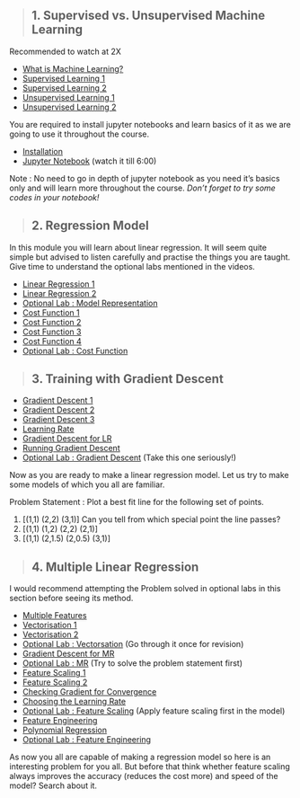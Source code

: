 > ## 1. Supervised vs. Unsupervised Machine Learning 
Recommended to watch at 2X
+ [What is Machine Learning?](https://youtu.be/XtlwSmJfUs4?si=5n6aB220kPeJYlQN)
+ [Supervised Learning 1](https://youtu.be/sca5rQ9x1cA?si=ex3vuimTkJIAroZe)
+ [Supervised Learning 2](https://youtu.be/hh6gE0LxfO8?si=s3Ni3qN_CUY87mmI)
+ [Unsupervised Learning 1](https://youtu.be/gG_wI_uGfIE?si=2QOIlKa1OM_phnEV)
+ [Unsupervised Learning 2](https://youtu.be/_0bhZBqtCCs?si=2wK_W4aubLNXZh0p)  


You are required to install jupyter notebooks and learn basics of it as we are going to use it throughout the course. 

+ [Installation](https://jupyter.org/install)
+ [Jupyter Notebook](https://youtu.be/IMrxB8Mq5KU?si=kZGc7BZKFaQfvnvU&t=82) (watch it till 6:00)


Note : No need to go in depth of jupyter notebook as you need it’s basics only and
will learn more throughout the course. *Don’t forget to try some codes in your notebook!*

> ## 2. Regression Model

In this module you will learn about linear regression. It will seem quite simple but advised to listen carefully and practise the things you are taught. Give time to understand the optional labs mentioned in the videos. 

+ [Linear Regression 1](https://youtu.be/dLc-lfEEYss?si=Ptr0SgDIrZPLwYW8)
+ [Linear Regression 2](https://youtu.be/KWULpBYzIYk?si=6wAylXMUiuN-iPYp)
+ [Optional Lab : Model Representation](https://github.com/greyhatguy007/Machine-Learning-Specialization-Coursera/blob/main/C1%20-%20Supervised%20Machine%20Learning%20-%20Regression%20and%20Classification/week1/Optional%20Labs/C1_W1_Lab03_Model_Representation_Soln.ipynb)
+ [Cost Function 1](https://youtu.be/CFN5zHzEuGY?si=pvA5xLMfW_oVsApL)
+ [Cost Function 2](https://youtu.be/peNRqkfukYY?si=xolqXp-fwkLDqY9n)
+ [Cost Function 3](https://youtu.be/bFNz2u0hl9E?si=76e_BT57XE_hvA74)
+ [Cost Function 4](https://youtu.be/L5INhX5cbWU?si=F_ivtQmiqeNU3bnv)
+ [Optional Lab : Cost Function](https://github.com/greyhatguy007/Machine-Learning-Specialization-Coursera/blob/main/C1%20-%20Supervised%20Machine%20Learning%20-%20Regression%20and%20Classification/week1/Optional%20Labs/C1_W1_Lab04_Cost_function_Soln.ipynb)

> ## 3. Training with Gradient Descent 

+ [Gradient Descent 1](https://youtu.be/WtlvKq_zxPI?si=EPKHXj529fwJd-GU)
+ [Gradient Descent 2](https://youtu.be/w_2vCijLiiM?si=L_HR-2NN1GpnnBrB)
+ [Gradient Descent 3](https://youtu.be/PKm61nrqpCA?si=2-lZfYDIb9WOI0EP)
+ [Learning Rate](https://youtu.be/k0h8emRAAHE?si=2HEtFo4n03NV6lSk)
+ [Gradient Descent for LR](https://youtu.be/RGL_XUjPkGo?si=HF0sB7aXBbOsji8I)
+ [Running Gradient Descent](https://youtu.be/tHDDbqYfflM?si=5iXFZTfpicf2wwuM)
+ [Optional Lab : Gradient Descent](https://github.com/greyhatguy007/Machine-Learning-Specialization-Coursera/blob/main/C1%20-%20Supervised%20Machine%20Learning%20-%20Regression%20and%20Classification/week1/Optional%20Labs/C1_W1_Lab05_Gradient_Descent_Soln.ipynb) (Take this one seriously!)

Now as you are ready to make a linear regression model. Let us try to make some 
models of which you all are familiar. 
	
Problem Statement : Plot a best fit line for the following set of points.  
1. [(1,1)  (2,2)  (3,1)]  Can you tell from which special point the line passes?
2. [(1,1)  (1,2)  (2,2)  (2,1)]
3. [(1,1)  (2,1.5)  (2,0.5)  (3,1)]

> ## 4. Multiple Linear Regression 

I would recommend attempting the Problem solved in optional labs in this section before seeing its method. 

+ [Multiple Features](https://youtu.be/jXg0vU0y1ak?si=TX3xr55v3TNSXF4_)
+ [Vectorisation 1](https://youtu.be/U6zuBcmLxSg?si=j23VaM2TRPX4NC_8)
+ [Vectorisation 2](https://youtu.be/uvTL1N02f04?si=RliYfKn2G69IVSZ_)
+ [Optional Lab : Vectorsation](https://github.com/greyhatguy007/Machine-Learning-Specialization-Coursera/blob/main/C1%20-%20Supervised%20Machine%20Learning%20-%20Regression%20and%20Classification/week2/Optional%20Labs/C1_W2_Lab01_Python_Numpy_Vectorization_Soln.ipynb) (Go through it once for revision)
+ [Gradient Descent for MR](https://youtu.be/YjpCQof9tI8?si=CDWQydaNV1DpGb1C)
+ [Optional Lab : MR](https://github.com/greyhatguy007/Machine-Learning-Specialization-Coursera/blob/main/C1%20-%20Supervised%20Machine%20Learning%20-%20Regression%20and%20Classification/week2/Optional%20Labs/C1_W2_Lab02_Multiple_Variable_Soln.ipynb) (Try to solve the problem statement first)
+ [Feature Scaling 1](https://youtu.be/YVtP5UGdgXg?si=0__uhJjcL4eduQdZ)
+ [Feature Scaling 2](https://youtu.be/gmJqLGrUscg?si=1KhP7-uxC4qLZAFn)
+ [Checking Gradient for Convergence](https://youtu.be/5g4H5_gsTpU?si=PzegloLpm9yeCyh7)
+ [Choosing the Learning Rate](https://youtu.be/P_9hNBVRldM?si=WSbgWxmNj3M-UrqN)
+ [Optional Lab : Feature Scaling](https://github.com/greyhatguy007/Machine-Learning-Specialization-Coursera/blob/main/C1%20-%20Supervised%20Machine%20Learning%20-%20Regression%20and%20Classification/week2/Optional%20Labs/C1_W2_Lab03_Feature_Scaling_and_Learning_Rate_Soln.ipynb) (Apply feature scaling first in the model)
+ [Feature Engineering](https://youtu.be/ecOdZlY9jsQ?si=2VAGLer97_NSYir2)
+ [Polynomial Regression](https://youtu.be/IFkRKJ5iBDE?si=EkfR0KKOGd7FBG20)
+ [Optional Lab : Feature Engineering](https://github.com/greyhatguy007/Machine-Learning-Specialization-Coursera/blob/main/C1%20-%20Supervised%20Machine%20Learning%20-%20Regression%20and%20Classification/week2/Optional%20Labs/C1_W2_Lab04_FeatEng_PolyReg_Soln.ipynb)

As now you all are capable of making a regression model so here is an interesting 
problem for you all. But before that think whether feature scaling always improves the 
accuracy (reduces the cost more) and speed of the model? Search about it.
